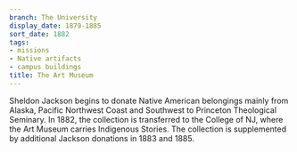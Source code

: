 ```yaml
---
branch: The University
display_date: 1879-1885
sort_date: 1882
tags:
- missions
- Native artifacts
- campus buildings
title: The Art Museum
---
```


Sheldon Jackson begins to donate Native American belongings mainly from Alaska, Pacific Northwest Coast and Southwest to Princeton Theological Seminary. In 1882, the collection is transferred to the College of NJ, where the Art Museum carries Indigenous Stories. The collection is supplemented by additional Jackson donations in 1883 and 1885.